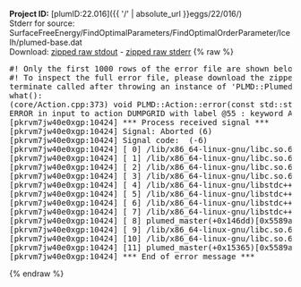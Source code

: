 **Project ID:** [plumID:22.016]({{ '/' | absolute_url }}eggs/22/016/)  
Stderr for source:  SurfaceFreeEnergy/FindOptimalParameters/FindOptimalOrderParameter/IceIh/plumed-base.dat   
Download: [zipped raw stdout](plumed-base.dat.plumed_master.stdout.txt.zip) - [zipped raw stderr](plumed-base.dat.plumed_master.stderr.txt.zip) 
{% raw %}
<pre>
#! Only the first 1000 rows of the error file are shown below
#! To inspect the full error file, please download the zipped raw stderr file above
terminate called after throwing an instance of 'PLMD::Plumed::ExceptionError'
what():
(core/Action.cpp:373) void PLMD::Action::error(const std::string&) const
ERROR in input to action DUMPGRID with label @55 : keyword ARG is compulsory for this action
[pkrvm7jw40e0xgp:10424] *** Process received signal ***
[pkrvm7jw40e0xgp:10424] Signal: Aborted (6)
[pkrvm7jw40e0xgp:10424] Signal code:  (-6)
[pkrvm7jw40e0xgp:10424] [ 0] /lib/x86_64-linux-gnu/libc.so.6(+0x45330)[0x7fe52f645330]
[pkrvm7jw40e0xgp:10424] [ 1] /lib/x86_64-linux-gnu/libc.so.6(pthread_kill+0x11c)[0x7fe52f69eb2c]
[pkrvm7jw40e0xgp:10424] [ 2] /lib/x86_64-linux-gnu/libc.so.6(gsignal+0x1e)[0x7fe52f64527e]
[pkrvm7jw40e0xgp:10424] [ 3] /lib/x86_64-linux-gnu/libc.so.6(abort+0xdf)[0x7fe52f6288ff]
[pkrvm7jw40e0xgp:10424] [ 4] /lib/x86_64-linux-gnu/libstdc++.so.6(+0xa5ff5)[0x7fe52faa5ff5]
[pkrvm7jw40e0xgp:10424] [ 5] /lib/x86_64-linux-gnu/libstdc++.so.6(+0xbb0da)[0x7fe52fabb0da]
[pkrvm7jw40e0xgp:10424] [ 6] /lib/x86_64-linux-gnu/libstdc++.so.6(_ZSt10unexpectedv+0x0)[0x7fe52faa5a55]
[pkrvm7jw40e0xgp:10424] [ 7] /lib/x86_64-linux-gnu/libstdc++.so.6(+0xa5a6f)[0x7fe52faa5a6f]
[pkrvm7jw40e0xgp:10424] [ 8] plumed_master(+0x146dd)[0x5589a2aa66dd]
[pkrvm7jw40e0xgp:10424] [ 9] /lib/x86_64-linux-gnu/libc.so.6(+0x2a1ca)[0x7fe52f62a1ca]
[pkrvm7jw40e0xgp:10424] [10] /lib/x86_64-linux-gnu/libc.so.6(__libc_start_main+0x8b)[0x7fe52f62a28b]
[pkrvm7jw40e0xgp:10424] [11] plumed_master(+0x15365)[0x5589a2aa7365]
[pkrvm7jw40e0xgp:10424] *** End of error message ***
</pre>
{% endraw %}
